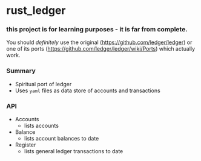 # rust_ledger

### this project is for learning purposes - it is far from complete.

You should _definitely_ use the original (https://github.com/ledger/ledger) or one of its ports (https://github.com/ledger/ledger/wiki/Ports) which actually work.

### Summary
- Spiritual port of ledger 
- Uses `yaml` files as data store of accounts and transactions

### API
- Accounts
   - lists accounts 
- Balance
   - lists account balances to date
- Register
   - lists general ledger transactions to date
